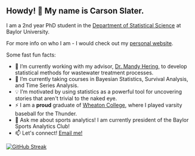 
## Howdy! 👋 My name is Carson Slater.

I am a 2nd year PhD student in the [Department of Statistical Science](https://statistics.artsandsciences.baylor.edu) at Baylor University.

For more info on who I am - I would check out my [personal website](https://carsonslater.com).

Some fast fun facts:

- 🔭 I’m currently working with my advisor, [Dr. Mandy Hering](https://sites.baylor.edu/mandy_hering/), to develop statistical methods for wastewater treatment processes.
- 🌱 I’m currently taking courses in Bayesian Statistics, Survival Analysis, and Time Series Analysis.
- 💡 I’m motivated by using statistics as a powerful tool for uncovering stories that aren't trivial to the naked eye.
- ⚡ I am a **proud** graduate of [Wheaton College](https://www.wheaton.edu), where I played varsity baseball for the Thunder. 
- 💬 Ask me about sports analytics! I am currently president of the Baylor Sports Analytics Club!
- 📫 Let's connect! [Email me!](mailto:Carson_Slater1@baylor.edu)

[![GitHub Streak](https://streak-stats.demolab.com/?user=carsonslater&theme=dark)](https://git.io/streak-stats)

